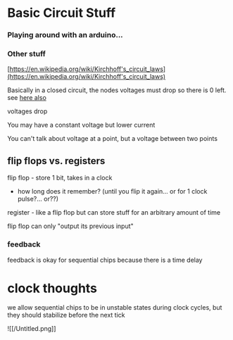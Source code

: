 # Basic Circuit Stuff

### Playing around with an arduino...

### Other stuff

[https://en.wikipedia.org/wiki/Kirchhoff's_circuit_laws](https://en.wikipedia.org/wiki/Kirchhoff's_circuit_laws)

Basically in a closed circuit, the nodes voltages must drop so there is 0 left. see [here also](https://www.youtube.com/watch?v=CdqvY_vY1XA&list=PLowKtXNTBypETld5oX1ZMI-LYoA2LWi8D&index=2) 

voltages drop

You may have a constant voltage but lower current

You can't talk about voltage at a point, but a voltage between two points

## flip flops vs. registers

flip flop - store 1 bit, takes in a clock

- how long does it remember? (until you flip it again... or for 1 clock pulse?... or??)

register - like a flip flop but can store stuff for an arbitrary amount of time

flip flop can only "output its previous input"

### feedback

feedback is okay for sequential chips because there is a time delay

# clock thoughts

we allow sequential chips to be in unstable states during clock cycles, but they should stabilize before the next tick

![[/Untitled.png]]